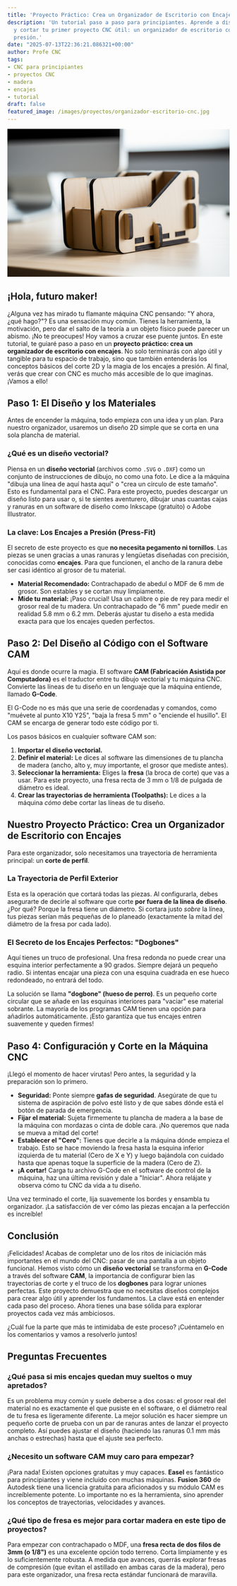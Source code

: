 ```yaml
---
title: 'Proyecto Práctico: Crea un Organizador de Escritorio con Encajes'
description: 'Un tutorial paso a paso para principiantes. Aprende a diseñar, preparar
  y cortar tu primer proyecto CNC útil: un organizador de escritorio con encajes a
  presión.'
date: "2025-07-13T22:36:21.086321+00:00"
author: Profe CNC
tags:
- CNC para principiantes
- proyectos CNC
- madera
- encajes
- tutorial
draft: false
featured_image: /images/proyectos/organizador-escritorio-cnc.jpg
---
```


!['Proyecto Práctico: Crea un Organizador de Escritorio con Encajes'](proyecto-practico-crea-un-organizador-de-escritorio-con-encajes.png)

## ¡Hola, futuro maker!

¿Alguna vez has mirado tu flamante máquina CNC pensando: "Y ahora, ¿qué hago?"? Es una sensación muy común. Tienes la herramienta, la motivación, pero dar el salto de la teoría a un objeto físico puede parecer un abismo. ¡No te preocupes! Hoy vamos a cruzar ese puente juntos. En este tutorial, te guiaré paso a paso en un **proyecto práctico: crea un organizador de escritorio con encajes**. No solo terminarás con algo útil y tangible para tu espacio de trabajo, sino que también entenderás los conceptos básicos del corte 2D y la magia de los encajes a presión. Al final, verás que crear con CNC es mucho más accesible de lo que imaginas. ¡Vamos a ello!

## Paso 1: El Diseño y los Materiales

Antes de encender la máquina, todo empieza con una idea y un plan. Para nuestro organizador, usaremos un diseño 2D simple que se corta en una sola plancha de material.

### ¿Qué es un diseño vectorial?

Piensa en un **diseño vectorial** (archivos como `.SVG` o `.DXF`) como un conjunto de instrucciones de dibujo, no como una foto. Le dice a la máquina "dibuja una línea de aquí hasta aquí" o "crea un círculo de este tamaño". Esto es fundamental para el CNC. Para este proyecto, puedes descargar un diseño listo para usar o, si te sientes aventurero, dibujar unas cuantas cajas y ranuras en un software de diseño como Inkscape (gratuito) o Adobe Illustrator.

### La clave: Los Encajes a Presión (Press-Fit)

El secreto de este proyecto es que **no necesita pegamento ni tornillos**. Las piezas se unen gracias a unas ranuras y lengüetas diseñadas con precisión, conocidas como **encajes**. Para que funcionen, el ancho de la ranura debe ser casi idéntico al grosor de tu material.

*   **Material Recomendado:** Contrachapado de abedul o MDF de 6 mm de grosor. Son estables y se cortan muy limpiamente.
*   **Mide tu material:** ¡Paso crucial! Usa un calibre o pie de rey para medir el grosor real de tu madera. Un contrachapado de "6 mm" puede medir en realidad 5.8 mm o 6.2 mm. Deberás ajustar tu diseño a esta medida exacta para que los encajes queden perfectos.

## Paso 2: Del Diseño al Código con el Software CAM

Aquí es donde ocurre la magia. El software **CAM (Fabricación Asistida por Computadora)** es el traductor entre tu dibujo vectorial y tu máquina CNC. Convierte las líneas de tu diseño en un lenguaje que la máquina entiende, llamado **G-Code**.

El G-Code no es más que una serie de coordenadas y comandos, como "muévete al punto X10 Y25", "baja la fresa 5 mm" o "enciende el husillo". El CAM se encarga de generar todo este código por ti.

Los pasos básicos en cualquier software CAM son:

1.  **Importar el diseño vectorial.**
2.  **Definir el material:** Le dices al software las dimensiones de tu plancha de madera (ancho, alto y, muy importante, el grosor que mediste antes).
3.  **Seleccionar la herramienta:** Eliges la **fresa** (la broca de corte) que vas a usar. Para este proyecto, una fresa recta de 3 mm o 1/8 de pulgada de diámetro es ideal.
4.  **Crear las trayectorias de herramienta (Toolpaths):** Le dices a la máquina *cómo* debe cortar las líneas de tu diseño.

## Nuestro Proyecto Práctico: Crea un Organizador de Escritorio con Encajes

Para este organizador, solo necesitamos una trayectoria de herramienta principal: un **corte de perfil**.

### La Trayectoria de Perfil Exterior

Esta es la operación que cortará todas las piezas. Al configurarla, debes asegurarte de decirle al software que corte **por fuera de la línea de diseño**. ¿Por qué? Porque la fresa tiene un diámetro. Si cortara justo *sobre* la línea, tus piezas serían más pequeñas de lo planeado (exactamente la mitad del diámetro de la fresa por cada lado).

### El Secreto de los Encajes Perfectos: "Dogbones"

Aquí tienes un truco de profesional. Una fresa redonda no puede crear una esquina interior perfectamente a 90 grados. Siempre dejará un pequeño radio. Si intentas encajar una pieza con una esquina cuadrada en ese hueco redondeado, no entrará del todo.

La solución se llama **"dogbone" (hueso de perro)**. Es un pequeño corte circular que se añade en las esquinas interiores para "vaciar" ese material sobrante. La mayoría de los programas CAM tienen una opción para añadirlos automáticamente. ¡Esto garantiza que tus encajes entren suavemente y queden firmes!

## Paso 4: Configuración y Corte en la Máquina CNC

¡Llegó el momento de hacer virutas! Pero antes, la seguridad y la preparación son lo primero.

*   **Seguridad:** Ponte siempre **gafas de seguridad**. Asegúrate de que tu sistema de aspiración de polvo esté listo y de que sabes dónde está el botón de parada de emergencia.
*   **Fijar el material:** Sujeta firmemente tu plancha de madera a la base de la máquina con mordazas o cinta de doble cara. ¡No queremos que nada se mueva a mitad del corte!
*   **Establecer el "Cero":** Tienes que decirle a la máquina dónde empieza el trabajo. Esto se hace moviendo la fresa hasta la esquina inferior izquierda de tu material (Cero de X e Y) y luego bajándola con cuidado hasta que apenas toque la superficie de la madera (Cero de Z).
*   **¡A cortar!** Carga tu archivo G-Code en el software de control de la máquina, haz una última revisión y dale a "Iniciar". Ahora relájate y observa cómo tu CNC da vida a tu diseño.

Una vez terminado el corte, lija suavemente los bordes y ensambla tu organizador. ¡La satisfacción de ver cómo las piezas encajan a la perfección es increíble!

## Conclusión

¡Felicidades! Acabas de completar uno de los ritos de iniciación más importantes en el mundo del CNC: pasar de una pantalla a un objeto funcional. Hemos visto cómo un **diseño vectorial** se transforma en **G-Code** a través del software **CAM**, la importancia de configurar bien las trayectorias de corte y el truco de los **dogbones** para lograr uniones perfectas. Este proyecto demuestra que no necesitas diseños complejos para crear algo útil y aprender los fundamentos. La clave está en entender cada paso del proceso. Ahora tienes una base sólida para explorar proyectos cada vez más ambiciosos.

¿Cuál fue la parte que más te intimidaba de este proceso? ¡Cuéntamelo en los comentarios y vamos a resolverlo juntos!

## Preguntas Frecuentes

### ¿Qué pasa si mis encajes quedan muy sueltos o muy apretados?
Es un problema muy común y suele deberse a dos cosas: el grosor real del material no es exactamente el que pusiste en el software, o el diámetro real de tu fresa es ligeramente diferente. La mejor solución es hacer siempre un pequeño corte de prueba con un par de ranuras antes de lanzar el proyecto completo. Así puedes ajustar el diseño (haciendo las ranuras 0.1 mm más anchas o estrechas) hasta que el ajuste sea perfecto.

### ¿Necesito un software CAM muy caro para empezar?
¡Para nada! Existen opciones gratuitas y muy capaces. **Easel** es fantástico para principiantes y viene incluido con muchas máquinas. **Fusion 360** de Autodesk tiene una licencia gratuita para aficionados y su módulo CAM es increíblemente potente. Lo importante no es la herramienta, sino aprender los conceptos de trayectorias, velocidades y avances.

### ¿Qué tipo de fresa es mejor para cortar madera en este tipo de proyectos?
Para empezar con contrachapado o MDF, una **fresa recta de dos filos de 3mm (o 1/8")** es una excelente opción todo terreno. Corta limpiamente y es lo suficientemente robusta. A medida que avances, querrás explorar fresas de compresión (que evitan el astillado en ambas caras de la madera), pero para este organizador, una fresa recta estándar funcionará de maravilla.